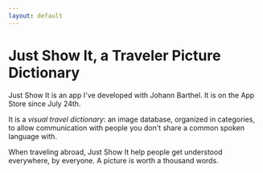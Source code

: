 ```yaml
---
layout: default
---
```


Just Show It, a Traveler Picture Dictionary
============

Just Show It is an app I've developed with Johann Barthel. It is on the App Store since July 24th.

It is a *visual travel dictionary*: an image database, organized in categories, to allow communication with people you don't share a common spoken language with.

When traveling abroad, Just Show It help people get understood everywhere, by everyone.
A picture is worth a thousand words.
